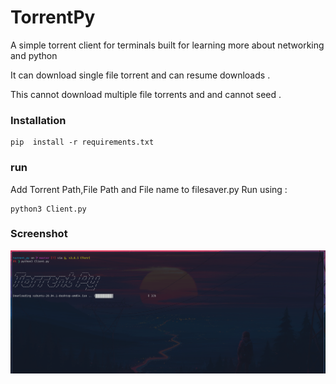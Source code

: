 # TorrentPy
A simple torrent client for terminals built for learning more about networking and python 

It can download single file torrent and can resume downloads .

This cannot download multiple file torrents and and cannot seed .

### Installation
```
pip  install -r requirements.txt

```
### run
Add Torrent Path,File Path and File name to filesaver.py
Run using :

```
python3 Client.py
```

### Screenshot

![](https://raw.githubusercontent.com/NasarTarique/torrent_py/master/screenshot/Screenshot.png)

